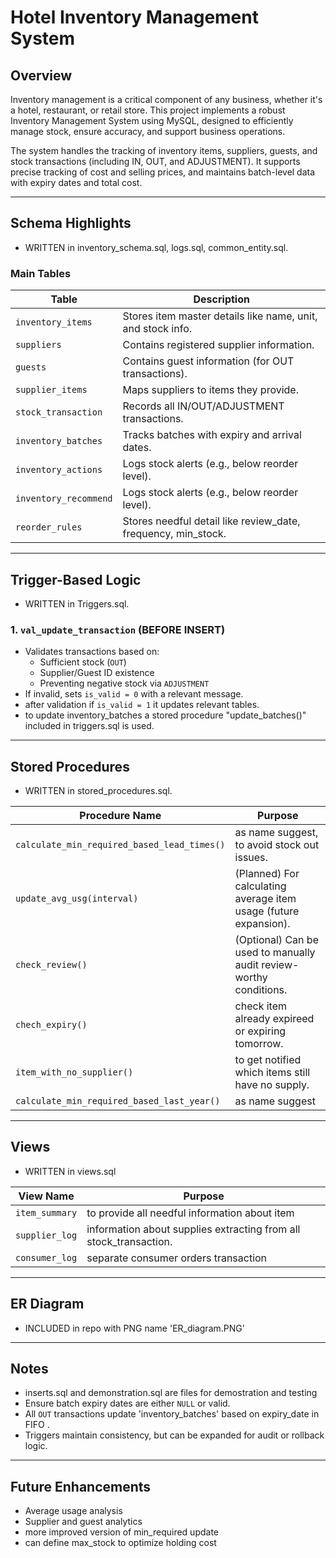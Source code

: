 
# Hotel Inventory Management System

## Overview

Inventory management is a critical component of any business, whether it's a hotel, restaurant, or retail store. This project implements a robust Inventory Management System using MySQL, designed to efficiently manage stock, ensure accuracy, and support business operations.

The system handles the tracking of inventory items, suppliers, guests, and stock transactions (including IN, OUT, and ADJUSTMENT). It supports precise tracking of cost and selling prices, and maintains batch-level data with expiry dates and total cost.

---

##  Schema Highlights

- WRITTEN in inventory_schema.sql, logs.sql, common_entity.sql.

### Main Tables

| Table                 | Description                                                    |
|-----------------------|----------------------------------------------------------------|
| `inventory_items`     | Stores item master details like name, unit, and stock info.    |
| `suppliers`           | Contains registered supplier information.                      |
| `guests`              | Contains guest information (for OUT transactions).             |
| `supplier_items`      | Maps suppliers to items they provide.                          |
| `stock_transaction`   | Records all IN/OUT/ADJUSTMENT transactions.                    |
| `inventory_batches`   | Tracks batches with expiry and arrival dates.                  |
| `inventory_actions`   | Logs stock alerts (e.g., below reorder level).                 |
| `inventory_recommend` | Logs stock alerts (e.g., below reorder level).                 |
| `reorder_rules`       | Stores needful detail like review_date, frequency, min_stock.  |

---

## Trigger-Based Logic

- WRITTEN in Triggers.sql.
### 1. `val_update_transaction` (BEFORE INSERT)

- Validates transactions based on:
  - Sufficient stock (`OUT`)
  - Supplier/Guest ID existence
  - Preventing negative stock via `ADJUSTMENT`
- If invalid, sets `is_valid = 0` with a relevant message.
- after validation if `is_valid = 1` it updates relevant tables.
- to update inventory_batches a stored procedure "update_batches()" included in triggers.sql is used. 



---

## Stored Procedures

- WRITTEN in stored_procedures.sql.

| Procedure Name     | Purpose                                                                    |
|--------------------|----------------------------------------------------------------------------|
| `calculate_min_required_based_lead_times()` | as name suggest, to avoid stock out issues.       |
| `update_avg_usg(interval)` | (Planned) For calculating average item usage (future expansion).   |
| `check_review()`   | (Optional) Can be used to manually audit review-worthy conditions.         |
| `chech_expiry()`   | check item already expireed or expiring tomorrow.                          |
| `item_with_no_supplier()` | to get notified which items still have no supply.                   |
| `calculate_min_required_based_last_year()`  | as name suggest                                   |
---

## Views
- WRITTEN in views.sql

| View Name          | Purpose                                                              |
|--------------------|----------------------------------------------------------------------|
| `item_summary`     | to provide all needful information about item                        |
| `supplier_log`     | information about supplies extracting from all stock_transaction.    |
| `consumer_log`     | separate consumer orders transaction                                 |
 

---

## ER Diagram

- INCLUDED in repo with PNG name 'ER_diagram.PNG'


---

## Notes

- inserts.sql and demonstration.sql are files for demostration and testing
- Ensure batch expiry dates are either `NULL` or valid.
- All `OUT` transactions update 'inventory_batches' based on expiry_date in FIFO .
- Triggers maintain consistency, but can be expanded for audit or rollback logic.

---

## Future Enhancements

- Average usage analysis
- Supplier and guest analytics
- more improved version of min_required update
- can define max_stock to optimize holding cost
